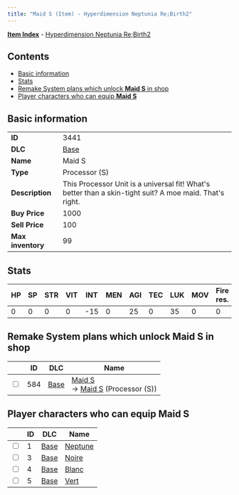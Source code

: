 ```yaml
---
title: "Maid S (Item) - Hyperdimension Neptunia Re;Birth2"
---
```


[**Item Index**](/neptunia/rb2/item/index.html) - [Hyperdimension Neptunia Re;Birth2](/neptunia/rb2)

## Contents

- [Basic information](#basic-information)
- [Stats](#stats)
- [Remake System plans which unlock **Maid S** in shop](#remake-system-plans-which-unlock-maid-s-in-shop)
- [Player characters who can equip **Maid S**](#player-characters-who-can-equip-maid-s)

## Basic information

|   |   |
| -- | -- |
| **ID** | 3441 |
| **DLC** | [Base](/neptunia/rb2/dlc/0-base.html) |
| **Name** | Maid S |
| **Type** | Processor (S) |
| **Description** | This Processor Unit is a universal fit! What's better than a skin-tight suit? A moe maid. That's right. |
| **Buy Price** | 1000 |
| **Sell Price** | 100 |
| **Max inventory** | 99 |

## Stats

| HP | SP | STR | VIT | INT | MEN | AGI | TEC | LUK | MOV | Fire res. | Ice res. | Wind res. | Lightning res. |
| -- | -- | --- | --- | --- | --- | --- | --- | --- | --- | --------- | -------- | --------- | -------------- |
| 0 | 0 | 0 | 0 | -15 | 0 | 25 | 0 | 35 | 0 | 0 | 0 | 0 | 0 |

## Remake System plans which unlock **Maid S** in shop

|    | ID | DLC | Name |
| -- | -- | --- | ---- |
| <input type="checkbox" id="rb2-remake-0-584" class="trackbox" /> | 584 | [Base](/neptunia/rb2/dlc/0-base.html) | [Maid S](/neptunia/rb2/remake/0-584-maid-s.html)<br />→ [Maid S](/neptunia/rb2/item/0-3441-maid-s.html) (Processor (S)) |

## Player characters who can equip **Maid S**

|    | ID | DLC | Name |
| -- | -- | --- | ---- |
| <input type="checkbox" id="rb2-player-0-1" class="trackbox" /> | 1 | [Base](/neptunia/rb2/dlc/0-base.html) | [Neptune](/neptunia/rb2/player/0-1-neptune.html) |
| <input type="checkbox" id="rb2-player-0-3" class="trackbox" /> | 3 | [Base](/neptunia/rb2/dlc/0-base.html) | [Noire](/neptunia/rb2/player/0-3-noire.html) |
| <input type="checkbox" id="rb2-player-0-4" class="trackbox" /> | 4 | [Base](/neptunia/rb2/dlc/0-base.html) | [Blanc](/neptunia/rb2/player/0-4-blanc.html) |
| <input type="checkbox" id="rb2-player-0-5" class="trackbox" /> | 5 | [Base](/neptunia/rb2/dlc/0-base.html) | [Vert](/neptunia/rb2/player/0-5-vert.html) |